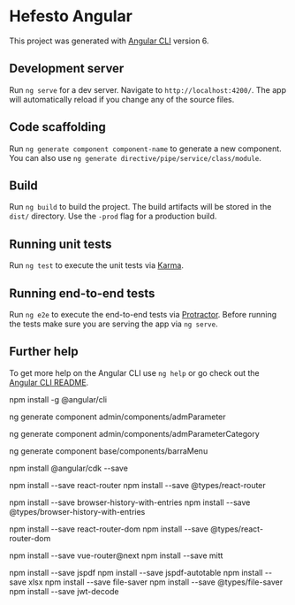 # Hefesto Angular

This project was generated with [Angular CLI](https://github.com/angular/angular-cli) version 6.

## Development server
Run `ng serve` for a dev server. Navigate to `http://localhost:4200/`. The app will automatically reload if you change any of the source files.

## Code scaffolding

Run `ng generate component component-name` to generate a new component. You can also use `ng generate directive/pipe/service/class/module`.

## Build

Run `ng build` to build the project. The build artifacts will be stored in the `dist/` directory. Use the `-prod` flag for a production build.

## Running unit tests

Run `ng test` to execute the unit tests via [Karma](https://karma-runner.github.io).

## Running end-to-end tests

Run `ng e2e` to execute the end-to-end tests via [Protractor](http://www.protractortest.org/).
Before running the tests make sure you are serving the app via `ng serve`.

## Further help

To get more help on the Angular CLI use `ng help` or go check out the [Angular CLI README](https://github.com/angular/angular-cli/blob/master/README.md).

npm install -g @angular/cli

ng generate component admin/components/admParameter

ng generate component admin/components/admParameterCategory

ng generate component base/components/barraMenu

npm install @angular/cdk --save

npm install --save react-router
npm install --save @types/react-router

npm install --save browser-history-with-entries
npm install --save @types/browser-history-with-entries

npm install --save react-router-dom
npm install --save @types/react-router-dom


npm install --save vue-router@next
npm install --save mitt

npm install --save jspdf
npm install --save jspdf-autotable
npm install --save xlsx
npm install --save file-saver
npm install --save @types/file-saver
npm install --save jwt-decode

